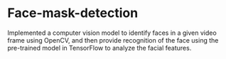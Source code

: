 # Face-mask-detection
Implemented a computer vision model to identify faces in a given video frame using OpenCV, and then provide recognition of the face using the pre-trained model in TensorFlow to analyze the facial features.
